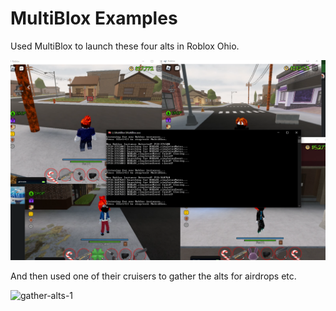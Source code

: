# MultiBlox Examples

Used MultiBlox to launch these four alts in Roblox Ohio. 

![multiblox-example-1](/images/example-usage-1.png)

And then used one of their cruisers to gather the alts for airdrops etc. 

![gather-alts-1](./gathering-alts-example-1b.gif)
